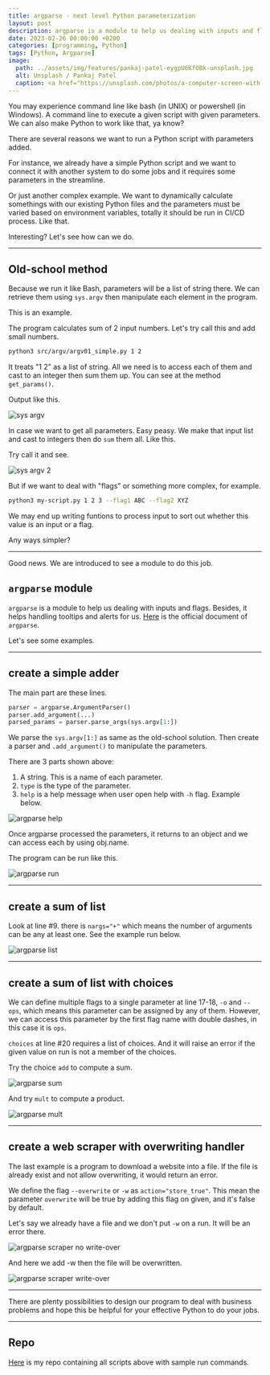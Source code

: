 ```yaml
---
title: argparse - next level Python parameterization
layout: post
description: argparse is a module to help us dealing with inputs and flags. Besides, it helps handling tooltips and alerts.
date: 2023-02-26 00:00:00 +0200
categories: [programming, Python]
tags: [Python, Argparse]
image:
  path: ../assets/img/features/pankaj-patel-eygpU6KfOBk-unsplash.jpg
  alt: Unsplash / Pankaj Patel
  caption: <a href="https://unsplash.com/photos/a-computer-screen-with-a-program-running-on-it-eygpU6KfOBk">Unsplash / Pankaj Patel</a>
---
```


You may experience command line like bash (in UNIX) or powershell (in Windows). A command line to execute a given script with given parameters. We can also make Python to work like that, ya know?

There are several reasons we want to run a Python script with parameters added.

For instance, we already have a simple Python script and we want to connect it with another system to do some jobs and it requires some parameters in the streamline.

Or just another complex example. We want to dynamically calculate somethings with our existing Python files and the parameters must be varied based on environment variables, totally it should be run in CI/CD process. Like that.

Interesting? Let's see how can we do.

---

## Old-school method

Because we run it like Bash, parameters will be a list of string there. We can retrieve them using `sys.argv` then manipulate each element in the program.

This is an example.

<script src="https://gist.github.com/bluebirz/572c2877da1def2ac27e204347a1c154.js?file=argv1.py"></script>

The program calculates sum of 2 input numbers. Let's try call this and add small numbers.

```sh
python3 src/argv/argv01_simple.py 1 2
```

It treats "1 2" as a list of string. All we need is to access each of them and cast to an integer then sum them up. You can see at the method `get_params()`.

Output like this.

![sys argv](https://bluebirzdotnet.s3.ap-southeast-1.amazonaws.com/argparse/a01.png)

In case we want to get all parameters. Easy peasy. We make that input list and cast to integers then do `sum` them all. Like this.

<script src="https://gist.github.com/bluebirz/572c2877da1def2ac27e204347a1c154.js?file=argv2.py"></script>

Try call it and see.

![sys argv 2](https://bluebirzdotnet.s3.ap-southeast-1.amazonaws.com/argparse/a02.png)

But if we want to deal with "flags" or something more complex, for example.

```sh
python3 my-script.py 1 2 3 --flag1 ABC --flag2 XYZ
```

We may end up writing funtions to process input to sort out whether this value is an input or a flag.

Any ways simpler?

---

Good news. We are introduced to see a module to do this job.

## `argparse` module

`argparse` is a module to help us dealing with inputs and flags. Besides, it helps handling tooltips and alerts for us. [Here](https://docs.python.org/3/library/argparse.html) is the official document of `argparse`.

Let's see some examples.

---

## create a simple adder

<script src="https://gist.github.com/bluebirz/572c2877da1def2ac27e204347a1c154.js?file=argparse1.py"></script>

The main part are these lines.

```py
parser = argparse.ArgumentParser()
parser.add_argument(...)
parsed_params = parser.parse_args(sys.argv[1:])
```

We parse the `sys.argv[1:]` as same as the old-school solution. Then create a parser and `.add_argument()` to manipulate the parameters.

There are 3 parts shown above:

1. A string. This is a name of each parameter.
1. `type` is the type of the parameter.
1. `help` is a help message when user open help with `-h` flag. Example below.

![argparse help](https://bluebirzdotnet.s3.ap-southeast-1.amazonaws.com/argparse/p01-h.png)

Once argparse processed the parameters, it returns to an object and we can access each by using obj.name.

The program can be run like this.

![argparse run](https://bluebirzdotnet.s3.ap-southeast-1.amazonaws.com/argparse/p01.png)

---

## create a sum of list

<script src="https://gist.github.com/bluebirz/572c2877da1def2ac27e204347a1c154.js?file=argparse2.py"></script>

Look at line #9. there is `nargs="+"` which means the number of arguments can be any at least one. See the example run below.

![argparse list](https://bluebirzdotnet.s3.ap-southeast-1.amazonaws.com/argparse/p02.png)

---

## create a sum of list with choices

<script src="https://gist.github.com/bluebirz/572c2877da1def2ac27e204347a1c154.js?file=argparse3.py"></script>

We can define multiple flags to a single parameter at line 17-18, `-o` and `--ops`, which means this parameter can be assigned by any of them. However, we can access this parameter by the first flag name with double dashes, in this case it is `ops`.

`choices` at line #20 requires a list of choices. And it will raise an error if the given value on run is not a member of the choices.

Try the choice `add` to compute a sum.

![argparse sum](https://bluebirzdotnet.s3.ap-southeast-1.amazonaws.com/argparse/p03-a.png)

And try `mult` to compute a product.

![argparse mult](https://bluebirzdotnet.s3.ap-southeast-1.amazonaws.com/argparse/p03-m.png)

---

## create a web scraper with overwriting handler

The last example is a program to download a website into a file. If the file is already exist and not allow overwriting, it would return an error.

<script src="https://gist.github.com/bluebirz/572c2877da1def2ac27e204347a1c154.js?file=argparse4.py"></script>

We define the flag `--overwrite` or `-w` as `action="store_true"`. This mean the parameter `overwrite` will be true by adding this flag on given, and it's false by default.

Let's say we already have a file and we don't put `-w` on a run. It will be an error there.

![argparse scraper no write-over](https://bluebirzdotnet.s3.ap-southeast-1.amazonaws.com/argparse/p04-f.png)

And here we add -w then the file will be overwritten.

![argparse scraper write-over](https://bluebirzdotnet.s3.ap-southeast-1.amazonaws.com/argparse/p04-p.png)

---

There are plenty possibilities to design our program to deal with business problems and hope this be helpful for your effective Python to do your jobs.

---

## Repo

[Here](https://github.com/bluebirz/sample-argparse.git) is my repo containing all scripts above with sample run commands.
